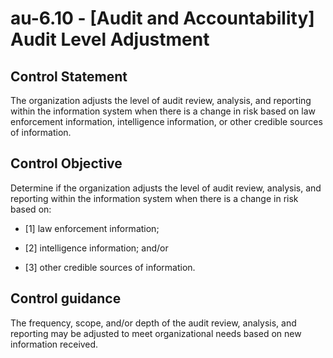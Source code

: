 # au-6.10 - \[Audit and Accountability\] Audit Level Adjustment

## Control Statement

The organization adjusts the level of audit review, analysis, and reporting within the information system when there is a change in risk based on law enforcement information, intelligence information, or other credible sources of information.

## Control Objective

Determine if the organization adjusts the level of audit review, analysis, and reporting within the information system when there is a change in risk based on:

- \[1\] law enforcement information;

- \[2\] intelligence information; and/or

- \[3\] other credible sources of information.

## Control guidance

The frequency, scope, and/or depth of the audit review, analysis, and reporting may be adjusted to meet organizational needs based on new information received.

